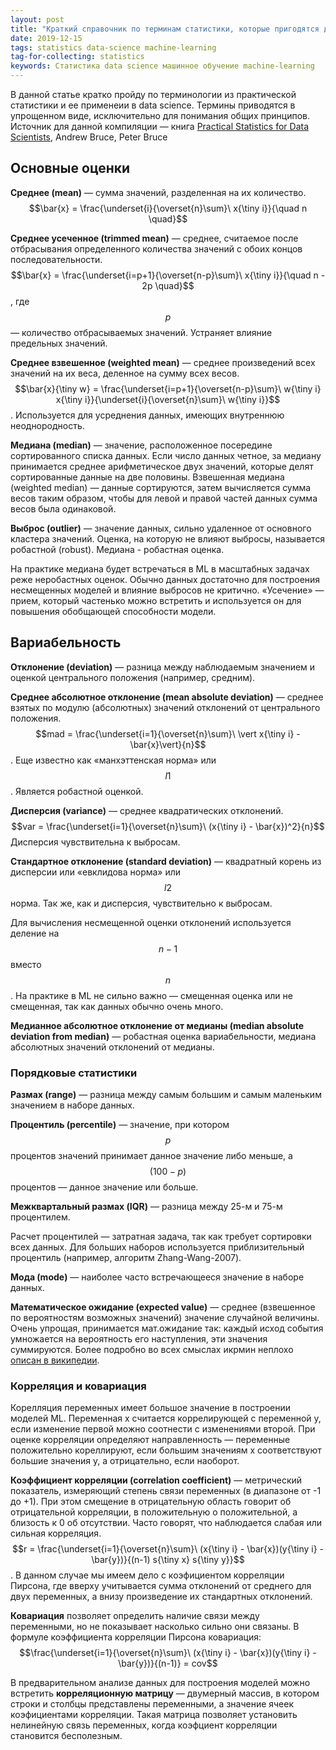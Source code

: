 ```yaml
---
layout: post
title: "Краткий справочник по терминам статистики, которые пригодятся для data science. Часть 1"
date: 2019-12-15
tags: statistics data-science machine-learning
tag-for-collecting: statistics
keywords: Статистика data science машинное обучение machine-learning
---
```


В данной статье кратко пройду по терминологии из практической статистики и ее применеии в data science. Термины приводятся в упрощенном виде, исключительно для понимания общих принципов. Источник для данной компиляции — книга [Practical Statistics for Data Scientists](https://www.oreilly.com/library/view/practical-statistics-for/9781491952955/), Andrew Bruce, Peter Bruce

## Основные оценки

**Среднее (mean)** — сумма значений, разделенная на их количество. $$\bar{x} = \frac{\underset{i}{\overset{n}\sum}\ x{\tiny i}}{\quad n \quad}$$

**Среднее усеченное (trimmed mean)** — среднее, считаемое после отбрасывания определенного количества значений с обоих концов последовательности. $$\bar{x} = \frac{\underset{i=p+1}{\overset{n-p}\sum}\ x{\tiny i}}{\quad n - 2p \quad}$$, где $$p$$ — количество отбрасываемых значений. Устраняет влияние предельных значений.

**Среднее взвешенное (weighted mean)** — среднее произведений всех значений на их веса, деленное на сумму всех весов. $$\bar{x}{\tiny w} = \frac{\underset{i=p+1}{\overset{n-p}\sum}\ w{\tiny i} x{\tiny i}}{\underset{i}{\overset{n}\sum}\ w{\tiny i}}$$. Используется для усреднения данных, имеющих внутреннюю неоднородность.

**Медиана (median)** — значение, расположенное посередине сортированного списка данных. Если число данных четное, за медиану принимается среднее арифметическое двух значений, которые делят сортированные данные на две половины. Взвешенная медиана (weighted median) — данные сортируются, затем вычисляется сумма весов таким образом, чтобы для левой и правой частей данных сумма весов была одинаковой.

**Выброс (outlier)** — значение данных, сильно удаленное от основного кластера значений. Оценка, на которую не влияют выбросы, называется робастной (robust). Медиана - робастная оценка.

На практике медиана будет встречаться в ML в масштабных задачах реже неробастных оценок. Обычно данных достаточно для построения несмещенных моделей и влияние выбросов не критично. «Усечение» — прием, который частенько можно встретить и используется он для повышения обобщающей способности модели.

## Вариабельность

**Отклонение (deviation)** — разница между наблюдаемым значением и оценкой центрального положения (например, средним).

**Среднее абсолютное отклонение (mean absolute deviation)** — среднее взятых по модулю (абсолютных) значений отклонений от центрального положения. $$mad = \frac{\underset{i=1}{\overset{n}\sum}\ \vert x{\tiny i} - \bar{x}\vert}{n}$$. Еще известно как «манхэттенская норма» или $$l1$$. Является робастной оценкой.

**Дисперсия (variance)** — среднее квадратических отклонений. $$var = \frac{\underset{i=1}{\overset{n}\sum}\ (x{\tiny i} - \bar{x})^2}{n}$$ Дисперсия чувствительна к выбросам.

**Стандартное отклонение (standard deviation)**  — квадратный корень из дисперсии или «евклидова норма» или $$l2$$ норма. Так же, как и дисперсия, чувствительно к выбросам.

Для вычисления несмещенной оценки отклонений используется деление на $$n-1$$ вместо $$n$$. На практике в ML не сильно важно — смещенная оценка или не смещенная, так как данных обычно очень много.

**Медианное абсолютное отклонение от медианы (median absolute deviation from median)** — робастная оценка вариабельности, медиана абсолютных значений отклонений от медианы.

### Порядковые статистики

**Размах (range)** — разница между самым большим и самым маленьким значением в наборе данных.

**Процентиль (percentile)** — значение, при котором $$p$$ процентов значений принимает данное значение либо меньше, а $$(100-p)$$ процентов — данное значение или больше.

**Межквартальный размах (IQR)** — разница между 25-м и 75-м процентилем.

Расчет процентилей — затратная задача, так как требует сортировки всех данных. Для больших наборов используется приблизительный процентиль (например, алгоритм Zhang-Wang-2007).

**Мода (mode)** — наиболее часто встречающееся значение в наборе данных.

**Математическое ожидание (expected value)** — среднее (взвешенное по вероятностям возможных значений) значение случайной величины. Очень упрощая, принимается мат.ожидание так: каждый исход события умножается на вероятность его наступления, эти значения суммируются. Более подробно во всех смыслах икрмин неплохо [описан в википедии](https://en.wikipedia.org/wiki/Expected_value).

### Корреляция и ковариация

Корелляция переменных имеет большое значение в построении моделей ML. Переменная x считается коррелирующей с переменной y, если изменение первой можно соотнести с изменениями второй. При оценке корреляции определяют направленность — переменные положительно кореллируют, если большим значениям x соответствуют большие значения y, а отрицательно, если наоборот.

**Коэффициент корреляции (correlation coefficient)** — метрический показатель, измеряющий степень связи переменных (в диапазоне от -1 до +1). При этом смещение в отрицательную область говорит об отрицательной корреляции, в положительную о положительной, а близость к 0 об отсутствии. Часто говорят, что наблюдается слабая или сильная корреляция. $$r = \frac{\underset{i=1}{\overset{n}\sum}\ (x{\tiny i} - \bar{x})(y{\tiny i} - \bar{y})}{(n-1) s{\tiny x} s{\tiny y}}$$. В данном случае мы имеем дело с коэфициентом корреляции Пирсона, где вверху учитывается сумма отклонений от среднего для двух переменных, а внизу произведение их стандартных отклонений.

**Ковариация** позволяет определить наличие связи между переменными, но не показывает насколько сильно они связаны. В формуле коэффициента корреляции Пирсона ковариация: $$\frac{\underset{i=1}{\overset{n}\sum}\ (x{\tiny i} - \bar{x})(y{\tiny i} - \bar{y})}{(n-1)} = cov$$

В предварительном анализе данных для построения моделей можно встретить **корреляционную матрицу** — двумерный массив, в котором строки и столбцы представлены переменными, а значение ячеек коэфициентами корреляции. Такая матрица позволяет установить нелинейную связь переменных, когда коэфциент корреляции становится бесполезным.
